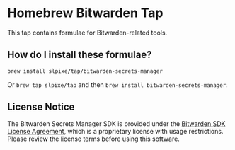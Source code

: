 # Homebrew Bitwarden Tap

This tap contains formulae for Bitwarden-related tools.

## How do I install these formulae?

```sh
brew install slpixe/tap/bitwarden-secrets-manager
```

Or `brew tap slpixe/tap` and then `brew install bitwarden-secrets-manager`.

## License Notice

The Bitwarden Secrets Manager SDK is provided under the [Bitwarden SDK License Agreement](https://github.com/bitwarden/sdk-sm/blob/main/LICENSE), which is a proprietary license with usage restrictions. Please review the license terms before using this software.

